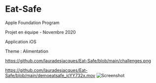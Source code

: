 # Eat-Safe
Apple Foundation Program 

Projet en équipe - Novembre 2020 

Application iOS 

Theme : Alimentation 

https://github.com/lauradesjacques/Eat-Safe/blob/main/challenges.png

https://github.com/lauradesjacques/Eat-Safe/blob/main/demoeatsafe_icYY732x.mov
![Screenshot](challenges.png.png) 
